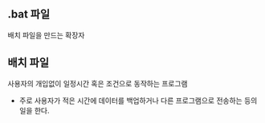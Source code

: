## .bat 파일
배치 파일을 만드는 확장자

## 배치 파일
사용자의 개입없이 일정시간 혹은 조건으로 동작하는 프로그램
- 주로 사용자가 적은 시간에 데이터를 백업하거나 다른 프로그램으로 전송하는 등의 일을 한다.

